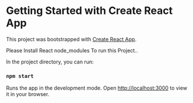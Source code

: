 # Getting Started with Create React App

This project was bootstrapped with [Create React App](https://github.com/facebook/create-react-app).


Please Install React node_modules To run this Project..

In the project directory, you can run:

### `npm start`

Runs the app in the development mode.
Open [http://localhost:3000](http://localhost:3000) to view it in your browser.



